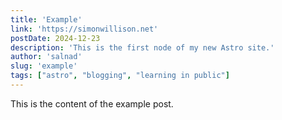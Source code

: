 ```yaml
---
title: 'Example'
link: 'https://simonwillison.net'
postDate: 2024-12-23
description: 'This is the first node of my new Astro site.'
author: 'salnad'
slug: 'example'
tags: ["astro", "blogging", "learning in public"]
---
```


This is the content of the example post.